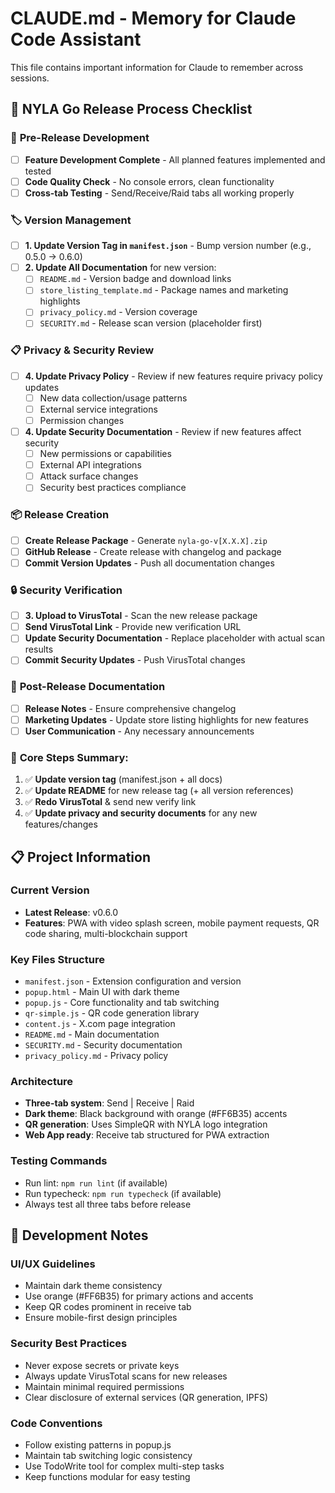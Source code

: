 # CLAUDE.md - Memory for Claude Code Assistant

This file contains important information for Claude to remember across sessions.

## 🚀 NYLA Go Release Process Checklist

### 🔄 **Pre-Release Development**
- [ ] **Feature Development Complete** - All planned features implemented and tested
- [ ] **Code Quality Check** - No console errors, clean functionality
- [ ] **Cross-tab Testing** - Send/Receive/Raid tabs all working properly

### 🏷️ **Version Management**
- [ ] **1. Update Version Tag in `manifest.json`** - Bump version number (e.g., 0.5.0 → 0.6.0)
- [ ] **2. Update All Documentation** for new version:
  - [ ] `README.md` - Version badge and download links
  - [ ] `store_listing_template.md` - Package names and marketing highlights  
  - [ ] `privacy_policy.md` - Version coverage
  - [ ] `SECURITY.md` - Release scan version (placeholder first)

### 📋 **Privacy & Security Review**
- [ ] **4. Update Privacy Policy** - Review if new features require privacy policy updates
  - [ ] New data collection/usage patterns
  - [ ] External service integrations
  - [ ] Permission changes
- [ ] **4. Update Security Documentation** - Review if new features affect security
  - [ ] New permissions or capabilities
  - [ ] External API integrations
  - [ ] Attack surface changes
  - [ ] Security best practices compliance

### 📦 **Release Creation**
- [ ] **Create Release Package** - Generate `nyla-go-v[X.X.X].zip`
- [ ] **GitHub Release** - Create release with changelog and package
- [ ] **Commit Version Updates** - Push all documentation changes

### 🔒 **Security Verification**
- [ ] **3. Upload to VirusTotal** - Scan the new release package
- [ ] **Send VirusTotal Link** - Provide new verification URL
- [ ] **Update Security Documentation** - Replace placeholder with actual scan results
- [ ] **Commit Security Updates** - Push VirusTotal changes

### 📝 **Post-Release Documentation**
- [ ] **Release Notes** - Ensure comprehensive changelog
- [ ] **Marketing Updates** - Update store listing highlights for new features
- [ ] **User Communication** - Any necessary announcements

### 🎯 **Core Steps Summary:**
1. ✅ **Update version tag** (manifest.json + all docs)
2. ✅ **Update README** for new release tag (+ all version references)  
3. ✅ **Redo VirusTotal** & send new verify link
4. ✅ **Update privacy and security documents** for any new features/changes

## 📋 Project Information

### Current Version
- **Latest Release**: v0.6.0
- **Features**: PWA with video splash screen, mobile payment requests, QR code sharing, multi-blockchain support

### Key Files Structure
- `manifest.json` - Extension configuration and version
- `popup.html` - Main UI with dark theme
- `popup.js` - Core functionality and tab switching
- `qr-simple.js` - QR code generation library
- `content.js` - X.com page integration
- `README.md` - Main documentation
- `SECURITY.md` - Security documentation
- `privacy_policy.md` - Privacy policy

### Architecture
- **Three-tab system**: Send | Receive | Raid
- **Dark theme**: Black background with orange (#FF6B35) accents
- **QR generation**: Uses SimpleQR with NYLA logo integration
- **Web App ready**: Receive tab structured for PWA extraction

### Testing Commands
- Run lint: `npm run lint` (if available)
- Run typecheck: `npm run typecheck` (if available)
- Always test all three tabs before release

## 🔧 Development Notes

### UI/UX Guidelines
- Maintain dark theme consistency
- Use orange (#FF6B35) for primary actions and accents
- Keep QR codes prominent in receive tab
- Ensure mobile-first design principles

### Security Best Practices
- Never expose secrets or private keys
- Always update VirusTotal scans for new releases
- Maintain minimal required permissions
- Clear disclosure of external services (QR generation, IPFS)

### Code Conventions
- Follow existing patterns in popup.js
- Maintain tab switching logic consistency
- Use TodoWrite tool for complex multi-step tasks
- Keep functions modular for easy testing
